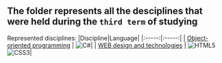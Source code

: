 ## The folder represents all the desciplines that were held during the `third term` of studying <!-- at Igor Sikorsky Kyiv Polytechnic Institute -->

Represented disciplines:
|Discipline|Language|
|:-----:|:-----:|
| [Object-oriented programming](https://github.com/mickzle/KPI_Chores/tree/main/3rd%20term/Object-oriented%20programming) | ![C#](https://img.shields.io/badge/c%23-%23239120.svg?style=for-the-badge&logo=c-sharp&logoColor=white)|
| [WEB design and technologies](https://github.com/mickzle/KPI_Chores/tree/main/3rd%20term/WEB%20design%20and%20technologies) | ![HTML5](https://img.shields.io/badge/html5-%23E34F26.svg?style=for-the-badge&logo=html5&logoColor=white) ![CSS3](https://img.shields.io/badge/css3-%231572B6.svg?style=for-the-badge&logo=css3&logoColor=white)|
